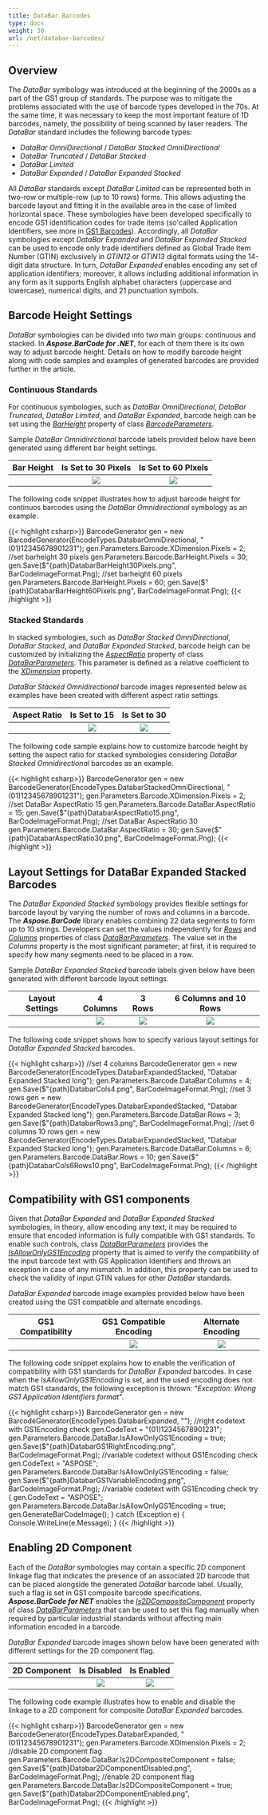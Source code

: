 ```yaml
---
title: DataBar Barcodes
type: docs
weight: 30
url: /net/databar-barcodes/
---
```


## Overview
The *DataBar* symbology was introduced at the beginning of the 2000s as a part of the GS1 group of standards. The purpose was to mitigate the problems associated with the use of barcode types developed in the 70s. At the same time, it was necessary to keep the most important feature of 1D barcodes, namely, the possibility of being scanned by laser readers. The *DataBar* standard includes the following barcode types: 
- *DataBar OmniDirectional* / *DataBar Stacked OmniDirectional*
- *DataBar Truncated* / *DataBar Stacked*
- *DataBar Limited*
- *DataBar Expanded* / *DataBar Expanded Stacked*
  
All *DataBar* standards except *DataBar Limited* can be represented both in two-row or multiple-row (up to 10 rows) forms. This allows adjusting the barcode layout and fitting it in the available area in the case of limited horizontal space. These symbologies have been developed specifically to encode GS1 identification codes for trade items (so'called Application Identifiers, see more in [GS1 Barcodes](/barcode/net/gs1-barcodes/)). Accordingly, all *DataBar* symbologies except *DataBar Expanded* and *DataBar Expanded Stacked* can be used to encode only trade identifiers defined as Global Trade Item Number (GTIN) exclusively in *GTIN12* or *GTIN13* digital formats using the 14-digit data structure. In turn, *DataBar Expanded* enables encoding any set of application identifiers; moreover, it allows including additional information in any form as it supports English alphabet characters (uppercase and lowercase), numerical digits, and 21 punctuation symbols.  


## Barcode Height Settings
*DataBar* symbologies can be divided into two main groups: continuous and stacked. In ***Aspose.BarCode for .NET***, for each of them there is its own way to adjust barcode height. Details on how to modify barcode height along with code samples and examples of generated barcodes are provided further in the article. 

### Continuous Standards
For continuous symbologies, such as *DataBar OmniDirectional*, *DataBar Truncated*, *DataBar Limited*, and *DataBar Expanded*, barcode heigh can be set using the [*BarHeight*](https://apireference.aspose.com/barcode/net/aspose.barcode.generation/databarparameters/properties/aspectratio) property of class [*BarcodeParameters*](https://apireference.aspose.com/barcode/net/aspose.barcode.generation/barcodeparameters).  
  
Sample *DataBar Omnidirectional* barcode labels provided below have been generated using different bar height settings.
   
|Bar Height|Is Set to 30 Pixels|Is Set to 60 PIxels|
|:---:|:---:|:---:|
| |<img src="DatabarBarHeight30Pixels.png">|<img src="DatabarBarHeight60Pixels.png">|
  
The following code snippet illustrates how to adjust barcode height for continuos barcodes using the *DataBar Omnidirectional* symbology as an example.
  
{{< highlight csharp>}}
BarcodeGenerator gen = new BarcodeGenerator(EncodeTypes.DatabarOmniDirectional, "(01)12345678901231");
gen.Parameters.Barcode.XDimension.Pixels = 2;
//set barheight 30 pixels
gen.Parameters.Barcode.BarHeight.Pixels = 30;
gen.Save($"{path}DatabarBarHeight30Pixels.png", BarCodeImageFormat.Png);
//set barheight 60 pixels
gen.Parameters.Barcode.BarHeight.Pixels = 60;
gen.Save($"{path}DatabarBarHeight60Pixels.png", BarCodeImageFormat.Png);
{{< /highlight >}}
  
### Stacked Standards
In stacked symbologies, such as *DataBar Stacked OmniDirectional*, *DataBar Stacked*, and *DataBar Expanded Stacked*, barcode heigh can be customized by initializing the [*AspectRatio*](https://apireference.aspose.com/barcode/net/aspose.barcode.generation/databarparameters/properties/aspectratio) property of class [*DataBarParameters*](https://apireference.aspose.com/barcode/net/aspose.barcode.generation/databarparameters). This parameter is defined as a relative coefficient to the [*XDimension*](https://apireference.aspose.com/barcode/net/aspose.barcode.generation/barcodeparameters/properties/xdimension) property.  
  
*DataBar Stacked Omnidirectional* barcode images represented below as examples have been created with different aspect ratio settings.
  
|Aspect Ratio|Is Set to 15|Is Set to 30|
|:---:|:---:|:---:|
| |<img src="DatabarAspectRatio15.png">|<img src="DatabarAspectRatio30.png">|
  
The following code sample explains how to customize barcode height by setting the aspect ratio for stacked symbologies considering *DataBar Stacked Omnidirectional* barcodes as an example.
  
{{< highlight csharp>}}
BarcodeGenerator gen = new BarcodeGenerator(EncodeTypes.DatabarStackedOmniDirectional, "(01)12345678901231");
gen.Parameters.Barcode.XDimension.Pixels = 2;
//set DataBar AspectRatio 15
gen.Parameters.Barcode.DataBar.AspectRatio = 15;
gen.Save($"{path}DatabarAspectRatio15.png", BarCodeImageFormat.Png);
//set DataBar AspectRatio 30
gen.Parameters.Barcode.DataBar.AspectRatio = 30;
gen.Save($"{path}DatabarAspectRatio30.png", BarCodeImageFormat.Png);
{{< /highlight >}}
  
## Layout Settings for DataBar Expanded Stacked Barcodes
The *DataBar Expanded Stacked* symbology provides flexible settings for barcode layout by varying the number of rows and columns in a barcode. The ***Aspose.BarCode*** library enables combining 22 data segments to form up to 10 strings. Developers can set the values independently for [*Rows*]( https://apireference.aspose.com/barcode/net/aspose.barcode.generation/databarparameters/properties/rows) and [*Columns*]( https://apireference.aspose.com/barcode/net/aspose.barcode.generation/databarparameters/properties/columns) properties of class [*DataBarParameters*](https://apireference.aspose.com/barcode/net/aspose.barcode.generation/databarparameters). The value set in the *Columns* property is the most significant parameter; at first, it is required to specify how many segments need to be placed in a row.  
  
Sample *DataBar Expanded Stacked* barcode labels given below have been generated with different barcode layout settings.
  
|Layout Settings|4 Columns|3 Rows|6 Columns and 10 Rows|
|:---:|:---:|:---:|:---:|
| |<img src="DatabarCols4.png">|<img src="DatabarRows3.png">|<img src="DatabarCols6Rows10.png">|
  
The following code snippet shows how to specify various layout settings for *DataBar Expanded Stacked* barcodes.
   
{{< highlight csharp>}}
//set 4 columns
BarcodeGenerator gen = new BarcodeGenerator(EncodeTypes.DatabarExpandedStacked, "Databar Expanded Stacked long");
gen.Parameters.Barcode.DataBar.Columns = 4;
gen.Save($"{path}DatabarCols4.png", BarCodeImageFormat.Png);
//set 3 rows
gen = new BarcodeGenerator(EncodeTypes.DatabarExpandedStacked, "Databar Expanded Stacked long");
gen.Parameters.Barcode.DataBar.Rows = 3;
gen.Save($"{path}DatabarRows3.png", BarCodeImageFormat.Png);
//set 6 columns 10 rows
gen = new BarcodeGenerator(EncodeTypes.DatabarExpandedStacked, "Databar Expanded Stacked long");
gen.Parameters.Barcode.DataBar.Columns = 6;
gen.Parameters.Barcode.DataBar.Rows = 10;
gen.Save($"{path}DatabarCols6Rows10.png", BarCodeImageFormat.Png);
{{< /highlight >}}
  
## Compatibility with GS1 components
Given that *DataBar Expanded* and *DataBar Expanded Stacked* symbologies, in theory, allow encoding any text, it may be required to ensure that encoded information is fully compatible with GS1 standards. To enable such controls, class [*DataBarParameters*](https://apireference.aspose.com/barcode/net/aspose.barcode.generation/databarparameters) provides the [*IsAllowOnlyGS1Encoding*](https://apireference.aspose.com/barcode/net/aspose.barcode.generation/databarparameters/properties/isallowonlygs1encoding) property that is aimed to verify the compatibility of the input barcode text with GS Application Identifiers and throws an exception in case of any mismatch. In addition, this property can be used to check the validity of input GTIN values for other *DataBar* standards.     
  
*DataBar Expanded* barcode image examples provided below have been created using the GS1 compatible and alternate encodings.
  
|GS1 Compatibility|GS1 Compatible Encoding|Alternate Encoding|
|:---:|:---:|:---:|
| |<img src="DatabarGS1RightEncoding.png">|<img src="DatabarGS1VariableEncoding.png">|
  
The following code snippet explains how to enable the verification of compatibility with GS1 standards for *DataBar Expanded* barcodes. In case when the *IsAllowOnlyGS1Encoding* is set, and the used encoding does not match GS1 standards, the following exception is thrown: "*Exception: Wrong GS1 Application Identifiers format*".  
  
{{< highlight csharp>}}
BarcodeGenerator gen = new BarcodeGenerator(EncodeTypes.DatabarExpanded, "");
//right codetext with GS1Encoding check
gen.CodeText = "(01)12345678901231";
gen.Parameters.Barcode.DataBar.IsAllowOnlyGS1Encoding = true;
gen.Save($"{path}DatabarGS1RightEncoding.png", BarCodeImageFormat.Png);
//variable codetext without GS1Encoding check
gen.CodeText = "ASPOSE";
gen.Parameters.Barcode.DataBar.IsAllowOnlyGS1Encoding = false;
gen.Save($"{path}DatabarGS1VariableEncoding.png", BarCodeImageFormat.Png);
//variable codetext with GS1Encoding check
try
{
    gen.CodeText = "ASPOSE";
    gen.Parameters.Barcode.DataBar.IsAllowOnlyGS1Encoding = true;
    gen.GenerateBarCodeImage();
}
catch (Exception e)
{
    Console.WriteLine(e.Message);
}
{{< /highlight >}}
  
## Enabling 2D Component
Each of the *DataBar* symbologies may contain a specific 2D component linkage flag that indicates the presence of an associated 2D barcode that can be placed alongside the generated *DataBar* barcode label. Usually, such a flag is set in GS1 composite barcode specifications. ***Aspose.BarCode for NET*** enables the [*Is2DCompositeComponent*]( https://apireference.aspose.com/barcode/net/aspose.barcode.generation/databarparameters/properties/is2dcompositecomponent) property of class [*DataBarParameters*](https://apireference.aspose.com/barcode/net/aspose.barcode.generation/databarparameters) that can be used to set this flag manually when required by particular industrial standards without affecting main information encoded in a barcode.  
  
*DataBar Expanded* barcode images shown below have been generated with different settings for the 2D component flag.
  
|2D Component|Is Disabled|Is Enabled|
|:---:|:---:|:---:|
| |<img src="Databar2DComponentDisabled.png">|<img src="Databar2DComponentEnabled.png">|
  
The following code example illustrates how to enable and disable the linkage to a 2D component for composite *DataBar Expanded* barcodes.
    
{{< highlight csharp>}}
BarcodeGenerator gen = new BarcodeGenerator(EncodeTypes.DatabarExpanded, "(01)12345678901231");
gen.Parameters.Barcode.XDimension.Pixels = 2;
//disable 2D component flag
gen.Parameters.Barcode.DataBar.Is2DCompositeComponent = false;
gen.Save($"{path}Databar2DComponentDisabled.png", BarCodeImageFormat.Png);
//enable 2D component flag
gen.Parameters.Barcode.DataBar.Is2DCompositeComponent = true;
gen.Save($"{path}Databar2DComponentEnabled.png", BarCodeImageFormat.Png);
{{< /highlight >}}